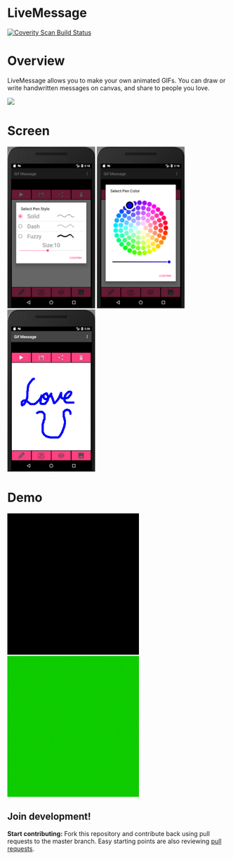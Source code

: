 # LiveMessage

<a href="https://scan.coverity.com/projects/kuanlin-chen-livemessage">
  <img alt="Coverity Scan Build Status"
       src="https://img.shields.io/coverity/scan/18245.svg"/>
</a>

# Overview

LiveMessage allows you to make your own animated GIFs. You can draw or write handwritten messages on canvas, and share to people you love.

<a href="https://play.google.com/store/apps/details?id=chen.kuanlin.livemessage"><img src="https://play.google.com/intl/en_us/badges/images/generic/en_badge_web_generic.png" height="75"></a>

# Screen

<img src="readme_resources/phone_2.png" width="200" /> <img src="readme_resources/phone_3.png" width="200" /> <img src="readme_resources/phone_5.png" width="200" />

# Demo

<img src="readme_resources/demo_1.gif" width="300" /> <img src="readme_resources/demo_2.gif" width="300" />

## Join development!

**Start contributing:** Fork this repository and contribute back using pull requests to the master branch. Easy starting points are also reviewing [pull requests](https://github.com/Kuanlin-Chen/LiveMessage/pulls).
